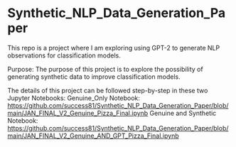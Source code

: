 # Synthetic_NLP_Data_Generation_Paper
This repo is a project where I am exploring using GPT-2 to generate NLP observations for classification models.

Purpose:
The purpose of this project is to explore the possibility of generating synthetic data to improve classification models.

The details of this project can be followed step-by-step in these two Jupyter Notebooks:
Genuine_Only Notebook: https://github.com/success81/Synthetic_NLP_Data_Generation_Paper/blob/main/JAN_FINAL_V2_Genuine_Pizza_Final.ipynb
Genuine and Synthetic Notebook: https://github.com/success81/Synthetic_NLP_Data_Generation_Paper/blob/main/JAN_FINAL_V2_Genuine_AND_GPT_Pizza_Final.ipynb

